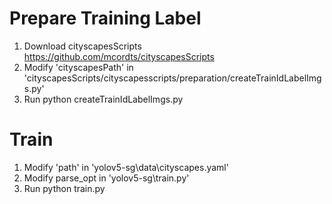 # Prepare Training Label

1. Download cityscapesScripts https://github.com/mcordts/cityscapesScripts
2. Modify 'cityscapesPath' in 'cityscapesScripts/cityscapesscripts/preparation/createTrainIdLabelImgs.py'
3. Run python createTrainIdLabelImgs.py

# Train
1. Modify 'path' in 'yolov5-sg\data\cityscapes.yaml'
2. Modify parse_opt in 'yolov5-sg\train.py'
3. Run python train.py
